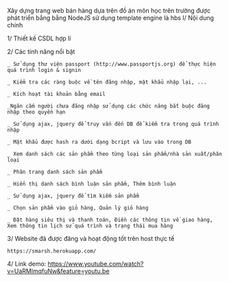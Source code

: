 Xây dựng trang web bán hàng dựa trên đồ án môn học trên trường được phát triển bẳng bằng NodeJS sử dụng template engine là hbs
I/ Nội dung chính

  1/ Thiết kế CSDL hợp lí
  
  2/ Các tính năng nổi bật
  
    _ Sử dụng thư viện passport (http://www.passportjs.org) để thực hiện quá trình login & signin
    
    _ Kiểm tra các ràng buộc về tên đăng nhập, mật khẩu nhập lại, ...
    
    _ Kích hoạt tài khoản bằng email
    
    _Ngăn cấm người chưa đăng nhập sử dụng các chức năng bắt buộc đăng nhập theo quyền hạn
    
    _ Sử dụng ajax, jquery để truy vấn đến DB để kiểm tra trong quá trình nhập 
    
    _ Mật khẩu được hash ra dưới dạng bcript và lưu vào trong DB
    
    _ Xem danh sách các sản phẩm theo từng loại sản phẩm/nhà sản xuất/phân loại
    
    _ Phân trang danh sách sản phẩm
    
    _ Hiển thị danh sách bình luận sản phẩm, Thêm bình luận   
    
    _ Sử dụng ajax, jquery để tìm kiếm sản phẩm
    
    _ Chọn sản phẩm vào giỏ hàng, Quản lý giỏ hàng
    
    _ Đặt hàng siêu thị và thanh toán, Điền các thông tin về giao hàng, Xem thông tin lịch sử quá trình và trạng thái mua hàng
    
     
  3/ Website đã được đăng và hoạt động tốt trên host thực tế
  
    https://smarsh.herokuapp.com/
    
  4/ Link demo: https://www.youtube.com/watch?v=UaRMlmqfuNw&feature=youtu.be
